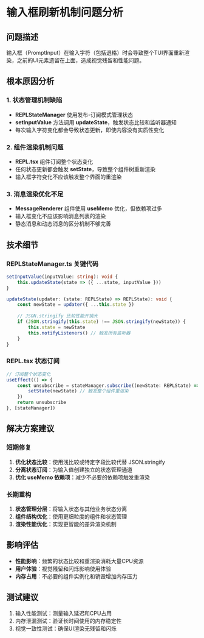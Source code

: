 # 输入框刷新机制问题分析

## 问题描述
输入框（PromptInput）在输入字符（包括退格）时会导致整个TUI界面重新渲染，之前的UI元素遗留在上面，造成视觉残留和性能问题。

## 根本原因分析

### 1. 状态管理机制缺陷
- **REPLStateManager** 使用发布-订阅模式管理状态
- **setInputValue** 方法调用 **updateState**，触发状态比较和监听器通知
- 每次输入字符变化都会导致状态更新，即使内容没有实质性变化

### 2. 组件渲染机制问题
- **REPL.tsx** 组件订阅整个状态变化
- 任何状态更新都会触发 **setState**，导致整个组件树重新渲染
- 输入框字符变化不应该触发整个界面的重渲染

### 3. 消息渲染优化不足
- **MessageRenderer** 组件使用 **useMemo** 优化，但依赖项过多
- 输入框变化不应该影响消息列表的渲染
- 静态消息和动态消息的区分机制不够完善

## 技术细节

### REPLStateManager.ts 关键代码
```typescript
setInputValue(inputValue: string): void {
    this.updateState(state => ({ ...state, inputValue }))
}

updateState(updater: (state: REPLState) => REPLState): void {
    const newState = updater({ ...this.state })
    
    // JSON.stringify 比较性能开销大
    if (JSON.stringify(this.state) !== JSON.stringify(newState)) {
        this.state = newState
        this.notifyListeners() // 触发所有监听器
    }
}
```

### REPL.tsx 状态订阅
```typescript
// 订阅整个状态变化
useEffect(() => {
    const unsubscribe = stateManager.subscribe((newState: REPLState) => {
        setState(newState) // 触发整个组件重渲染
    })
    return unsubscribe
}, [stateManager])
```

## 解决方案建议

### 短期修复
1. **优化状态比较**：使用浅比较或特定字段比较代替 JSON.stringify
2. **分离状态订阅**：为输入值创建独立的状态管理通道
3. **优化 useMemo 依赖项**：减少不必要的依赖项触发重渲染

### 长期重构
1. **状态管理分层**：将输入状态与其他业务状态分离
2. **组件结构优化**：使用更细粒度的组件和状态管理
3. **渲染性能优化**：实现更智能的差异渲染机制

## 影响评估
- **性能影响**：频繁的状态比较和重渲染消耗大量CPU资源
- **用户体验**：视觉残留和闪烁影响使用体验
- **内存占用**：不必要的组件实例化和销毁增加内存压力

## 测试建议
1. 输入性能测试：测量输入延迟和CPU占用
2. 内存泄漏测试：验证长时间使用的内存稳定性
3. 视觉一致性测试：确保UI渲染无残留和闪烁
